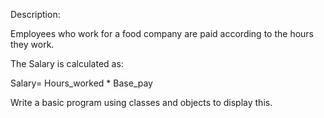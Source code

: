 Description:

Employees who work for a food company are paid according to the hours they work.

The Salary is calculated as:

Salary= Hours_worked * Base_pay
 
Write a basic program using classes and objects to display this.
